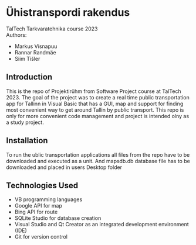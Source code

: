 # Ühistranspordi rakendus

TalTech Tarkvaratehnika course 2023 \
Authors:
* Markus Visnapuu 
* Rannar Randmäe 
* Siim Tišler


## Introduction
This is the repo of Projektirühm from Software Project course at TalTech 2023. 
The goal of the project was to create a real time public transportation app for Tallinn in Visual Basic that has a GUI, map and support for finding most convenient way to get around Tallin by public transport.
This repo is only for more convenient code management and project is intended olny as a study project.

## Installation
To run the ublic transportation applications all files from the repo have to be downloaded and executed as a unit. And mapsdb.db database file has to be downloaded and placed in users Desktop folder

## Technologies Used
* VB programming languages
* Google API for map
* Bing API for route
* SQLite Studio for database creation
* Visual Studio and Qt Creator as an integrated development environment (IDE)
* Git for version control
